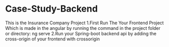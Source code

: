 # Case-Study-Backend
This is the Insurance Company Project
1.First Run The Your Frontend Project Which is made in the angular by running the command in the project folder or directory:
ng serve
2.Run your Spring-boot backend api by adding the cross-origin of your frontend with crossorigin

